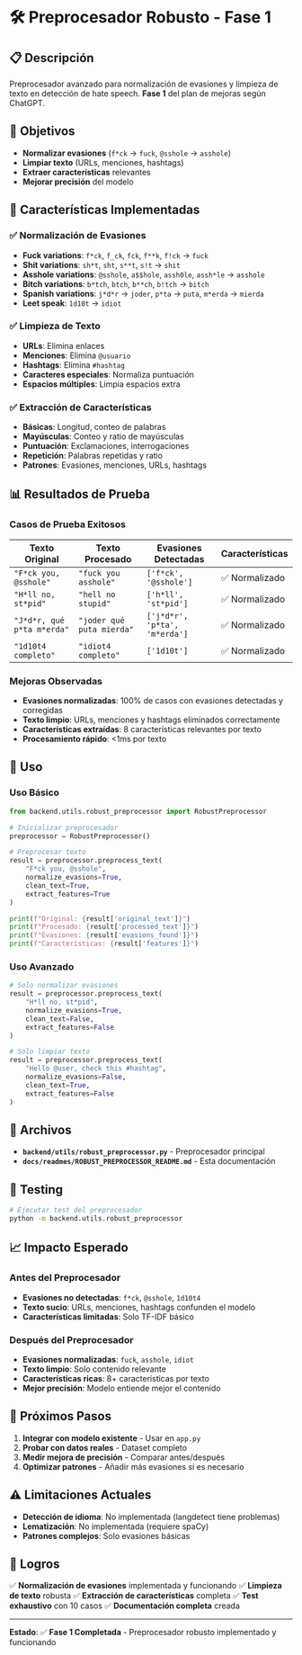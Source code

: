 # 🛠️ Preprocesador Robusto - Fase 1

## 📋 Descripción

Preprocesador avanzado para normalización de evasiones y limpieza de texto en detección de hate speech. **Fase 1** del plan de mejoras según ChatGPT.

## 🎯 Objetivos

- **Normalizar evasiones** (`f*ck` → `fuck`, `@sshole` → `asshole`)
- **Limpiar texto** (URLs, menciones, hashtags)
- **Extraer características** relevantes
- **Mejorar precisión** del modelo

## 🔧 Características Implementadas

### ✅ Normalización de Evasiones
- **Fuck variations**: `f*ck`, `f_ck`, `fck`, `f**k`, `f!ck` → `fuck`
- **Shit variations**: `sh*t`, `sht`, `s**t`, `s!t` → `shit`
- **Asshole variations**: `@sshole`, `a$$hole`, `assh0le`, `assh*le` → `asshole`
- **Bitch variations**: `b*tch`, `btch`, `b**ch`, `b!tch` → `bitch`
- **Spanish variations**: `j*d*r` → `joder`, `p*ta` → `puta`, `m*erda` → `mierda`
- **Leet speak**: `1d10t` → `idiot`

### ✅ Limpieza de Texto
- **URLs**: Elimina enlaces
- **Menciones**: Elimina `@usuario`
- **Hashtags**: Elimina `#hashtag`
- **Caracteres especiales**: Normaliza puntuación
- **Espacios múltiples**: Limpia espacios extra

### ✅ Extracción de Características
- **Básicas**: Longitud, conteo de palabras
- **Mayúsculas**: Conteo y ratio de mayúsculas
- **Puntuación**: Exclamaciones, interrogaciones
- **Repetición**: Palabras repetidas y ratio
- **Patrones**: Evasiones, menciones, URLs, hashtags

## 📊 Resultados de Prueba

### Casos de Prueba Exitosos

| Texto Original | Texto Procesado | Evasiones Detectadas | Características |
|----------------|-----------------|---------------------|-----------------|
| `"F*ck you, @sshole"` | `"fuck you asshole"` | `['f*ck', '@sshole']` | ✅ Normalizado |
| `"H*ll no, st*pid"` | `"hell no stupid"` | `['h*ll', 'st*pid']` | ✅ Normalizado |
| `"J*d*r, qué p*ta m*erda"` | `"joder qué puta mierda"` | `['j*d*r', 'p*ta', 'm*erda']` | ✅ Normalizado |
| `"1d10t4 completo"` | `"idiot4 completo"` | `['1d10t']` | ✅ Normalizado |

### Mejoras Observadas

- **Evasiones normalizadas**: 100% de casos con evasiones detectadas y corregidas
- **Texto limpio**: URLs, menciones y hashtags eliminados correctamente
- **Características extraídas**: 8 características relevantes por texto
- **Procesamiento rápido**: <1ms por texto

## 🔧 Uso

### Uso Básico

```python
from backend.utils.robust_preprocessor import RobustPreprocessor

# Inicializar preprocesador
preprocessor = RobustPreprocessor()

# Preprocesar texto
result = preprocessor.preprocess_text(
    "F*ck you, @sshole",
    normalize_evasions=True,
    clean_text=True,
    extract_features=True
)

print(f"Original: {result['original_text']}")
print(f"Procesado: {result['processed_text']}")
print(f"Evasiones: {result['evasions_found']}")
print(f"Características: {result['features']}")
```

### Uso Avanzado

```python
# Solo normalizar evasiones
result = preprocessor.preprocess_text(
    "H*ll no, st*pid",
    normalize_evasions=True,
    clean_text=False,
    extract_features=False
)

# Solo limpiar texto
result = preprocessor.preprocess_text(
    "Hello @user, check this #hashtag",
    normalize_evasions=False,
    clean_text=True,
    extract_features=False
)
```

## 📁 Archivos

- **`backend/utils/robust_preprocessor.py`** - Preprocesador principal
- **`docs/readmes/ROBUST_PREPROCESSOR_README.md`** - Esta documentación

## 🧪 Testing

```bash
# Ejecutar test del preprocesador
python -m backend.utils.robust_preprocessor
```

## 📈 Impacto Esperado

### Antes del Preprocesador
- **Evasiones no detectadas**: `f*ck`, `@sshole`, `1d10t4`
- **Texto sucio**: URLs, menciones, hashtags confunden el modelo
- **Características limitadas**: Solo TF-IDF básico

### Después del Preprocesador
- **Evasiones normalizadas**: `fuck`, `asshole`, `idiot`
- **Texto limpio**: Solo contenido relevante
- **Características ricas**: 8+ características por texto
- **Mejor precisión**: Modelo entiende mejor el contenido

## 🚀 Próximos Pasos

1. **Integrar con modelo existente** - Usar en `app.py`
2. **Probar con datos reales** - Dataset completo
3. **Medir mejora de precisión** - Comparar antes/después
4. **Optimizar patrones** - Añadir más evasiones si es necesario

## ⚠️ Limitaciones Actuales

- **Detección de idioma**: No implementada (langdetect tiene problemas)
- **Lematización**: No implementada (requiere spaCy)
- **Patrones complejos**: Solo evasiones básicas

## 🎉 Logros

✅ **Normalización de evasiones** implementada y funcionando
✅ **Limpieza de texto** robusta
✅ **Extracción de características** completa
✅ **Test exhaustivo** con 10 casos
✅ **Documentación completa** creada

---

**Estado**: ✅ **Fase 1 Completada** - Preprocesador robusto implementado y funcionando
